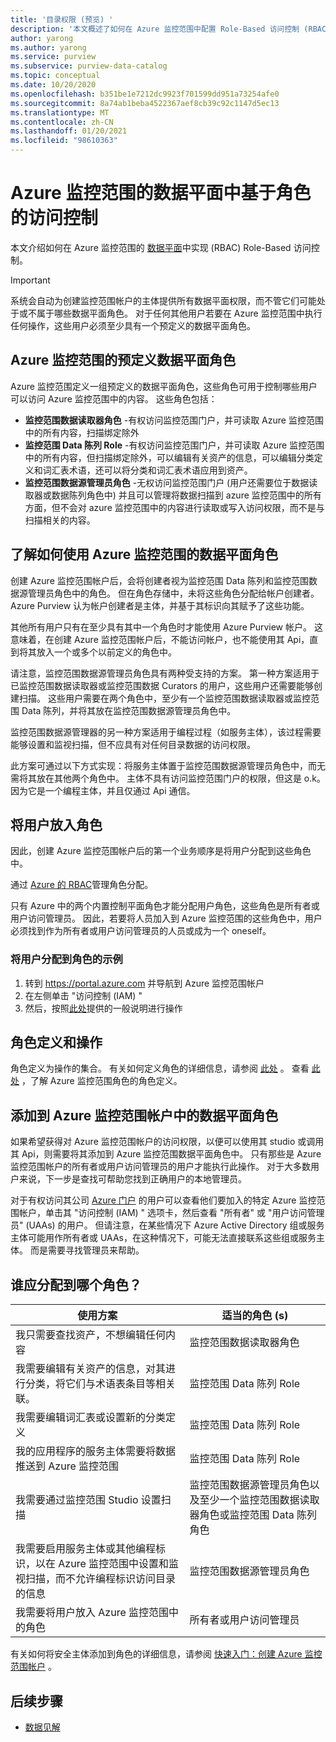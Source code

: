 ```yaml
---
title: '目录权限 (预览) '
description: '本文概述了如何在 Azure 监控范围中配置 Role-Based 访问控制 (RBAC) '
author: yarong
ms.author: yarong
ms.service: purview
ms.subservice: purview-data-catalog
ms.topic: conceptual
ms.date: 10/20/2020
ms.openlocfilehash: b351be1e7212dc9923f701599dd951a73254afe0
ms.sourcegitcommit: 8a74ab1beba4522367aef8cb39c92c1147d5ec13
ms.translationtype: MT
ms.contentlocale: zh-CN
ms.lasthandoff: 01/20/2021
ms.locfileid: "98610363"
---
```

# <a name="role-based-access-control-in-azure-purviews-data-plane"></a>Azure 监控范围的数据平面中基于角色的访问控制

本文介绍如何在 Azure 监控范围的 [数据平面](../azure-resource-manager/management/control-plane-and-data-plane.md#data-plane)中实现 (RBAC) Role-Based 访问控制。

> [!IMPORTANT]
> 系统会自动为创建监控范围帐户的主体提供所有数据平面权限，而不管它们可能处于或不属于哪些数据平面角色。 对于任何其他用户若要在 Azure 监控范围中执行任何操作，这些用户必须至少具有一个预定义的数据平面角色。

## <a name="azure-purviews-pre-defined-data-plane-roles"></a>Azure 监控范围的预定义数据平面角色

Azure 监控范围定义一组预定义的数据平面角色，这些角色可用于控制哪些用户可以访问 Azure 监控范围中的内容。 这些角色包括：

* **监控范围数据读取器角色** -有权访问监控范围门户，并可读取 Azure 监控范围中的所有内容，扫描绑定除外
* **监控范围 Data 陈列 Role** -有权访问监控范围门户，并可读取 Azure 监控范围中的所有内容，但扫描绑定除外，可以编辑有关资产的信息，可以编辑分类定义和词汇表术语，还可以将分类和词汇表术语应用到资产。
* **监控范围数据源管理员角色** -无权访问监控范围门户 (用户还需要位于数据读取器或数据陈列角色中) 并且可以管理将数据扫描到 azure 监控范围中的所有方面，但不会对 azure 监控范围中的内容进行读取或写入访问权限，而不是与扫描相关的内容。

## <a name="understanding-how-to-use-azure-purviews-data-plane-roles"></a>了解如何使用 Azure 监控范围的数据平面角色

创建 Azure 监控范围帐户后，会将创建者视为监控范围 Data 陈列和监控范围数据源管理员角色中的角色。 但在角色存储中，未将这些角色分配给帐户创建者。 Azure Purview 认为帐户创建者是主体，并基于其标识向其赋予了这些功能。

其他所有用户只有在至少具有其中一个角色时才能使用 Azure Purview 帐户。 这意味着，在创建 Azure 监控范围帐户后，不能访问帐户，也不能使用其 Api，直到将其放入一个或多个以前定义的角色中。

请注意，监控范围数据源管理员角色具有两种受支持的方案。 第一种方案适用于已监控范围数据读取器或监控范围数据 Curators 的用户，这些用户还需要能够创建扫描。 这些用户需要在两个角色中，至少有一个监控范围数据读取器或监控范围 Data 陈列，并将其放在监控范围数据源管理员角色中。

监控范围数据源管理器的另一种方案适用于编程过程（如服务主体），该过程需要能够设置和监视扫描，但不应具有对任何目录数据的访问权限。

此方案可通过以下方式实现：将服务主体置于监控范围数据源管理员角色中，而无需将其放在其他两个角色中。 主体不具有访问监控范围门户的权限，但这是 o.k。 因为它是一个编程主体，并且仅通过 Api 通信。

## <a name="putting-users-into-roles"></a>将用户放入角色

因此，创建 Azure 监控范围帐户后的第一个业务顺序是将用户分配到这些角色中。

通过 [Azure 的 RBAC](../role-based-access-control/overview.md)管理角色分配。

只有 Azure 中的两个内置控制平面角色才能分配用户角色，这些角色是所有者或用户访问管理员。 因此，若要将人员加入到 Azure 监控范围的这些角色中，用户必须找到作为所有者或用户访问管理员的人员或成为一个 oneself。

### <a name="an-example-of-assigning-someone-to-a-role"></a>将用户分配到角色的示例

1. 转到 https://portal.azure.com 并导航到 Azure 监控范围帐户
1. 在左侧单击 "访问控制 (IAM) "
1. 然后，按照[此处](../role-based-access-control/quickstart-assign-role-user-portal.md#create-a-resource-group)提供的一般说明进行操作

## <a name="role-definitions-and-actions"></a>角色定义和操作

角色定义为操作的集合。 有关如何定义角色的详细信息，请参阅 [此处](../role-based-access-control/role-definitions.md) 。 查看 [此处](../role-based-access-control/built-in-roles.md) ，了解 Azure 监控范围角色的角色定义。

## <a name="getting-added-to-a-data-plane-role-in-an-azure-purview-account"></a>添加到 Azure 监控范围帐户中的数据平面角色

如果希望获得对 Azure 监控范围帐户的访问权限，以便可以使用其 studio 或调用其 Api，则需要将其添加到 Azure 监控范围数据平面角色中。 只有那些是 Azure 监控范围帐户的所有者或用户访问管理员的用户才能执行此操作。 对于大多数用户来说，下一步是查找可帮助您找到正确用户的本地管理员。

对于有权访问其公司 [Azure 门户](https://portal.azure.com) 的用户可以查看他们要加入的特定 Azure 监控范围帐户，单击其 "访问控制 (IAM) " 选项卡，然后查看 "所有者" 或 "用户访问管理员" (UAAs) 的用户。 但请注意，在某些情况下 Azure Active Directory 组或服务主体可能用作所有者或 UAAs，在这种情况下，可能无法直接联系这些组或服务主体。 而是需要寻找管理员来帮助。

## <a name="who-should-be-assigned-to-what-role"></a>谁应分配到哪个角色？

|使用方案|适当的角色 (s) |
|-------------|-----------------|
|我只需要查找资产，不想编辑任何内容|监控范围数据读取器角色|
|我需要编辑有关资产的信息，对其进行分类，将它们与术语表条目等相关联。|监控范围 Data 陈列 Role|
|我需要编辑词汇表或设置新的分类定义|监控范围 Data 陈列 Role|
|我的应用程序的服务主体需要将数据推送到 Azure 监控范围|监控范围 Data 陈列 Role|
|我需要通过监控范围 Studio 设置扫描|监控范围数据源管理员角色以及至少一个监控范围数据读取器角色或监控范围 Data 陈列角色|
|我需要启用服务主体或其他编程标识，以在 Azure 监控范围中设置和监视扫描，而不允许编程标识访问目录的信息 |监控范围数据源管理员角色|
|我需要将用户放入 Azure 监控范围中的角色 | 所有者或用户访问管理员 |

有关如何将安全主体添加到角色的详细信息，请参阅 [快速入门：创建 Azure 监控范围帐户](create-catalog-portal.md) 。

## <a name="next-steps"></a>后续步骤

* [数据见解](concept-insights.md)
